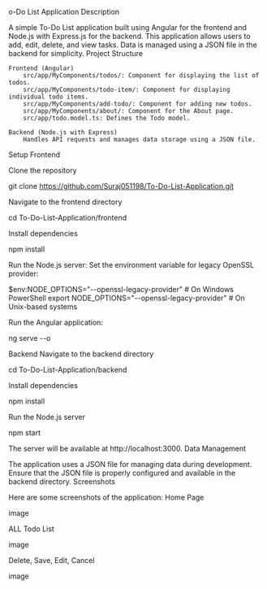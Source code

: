 o-Do List Application
Description

A simple To-Do List application built using Angular for the frontend and Node.js with Express.js for the backend. This application allows users to add, edit, delete, and view tasks. Data is managed using a JSON file in the backend for simplicity.
Project Structure

    Frontend (Angular)
        src/app/MyComponents/todos/: Component for displaying the list of todos.
        src/app/MyComponents/todo-item/: Component for displaying individual todo items.
        src/app/MyComponents/add-todo/: Component for adding new todos.
        src/app/MyComponents/about/: Component for the About page.
        src/app/todo.model.ts: Defines the Todo model.

    Backend (Node.js with Express)
        Handles API requests and manages data storage using a JSON file.

Setup
Frontend

Clone the repository

git clone https://github.com/Suraj051198/To-Do-List-Application.git

Navigate to the frontend directory

cd To-Do-List-Application/frontend

Install dependencies

npm install

Run the Node.js server: Set the environment variable for legacy OpenSSL provider:

$env:NODE_OPTIONS="--openssl-legacy-provider" # On Windows PowerShell
export NODE_OPTIONS="--openssl-legacy-provider" # On Unix-based systems

Run the Angular application:

ng serve --o

Backend
Navigate to the backend directory

cd To-Do-List-Application/backend

Install dependencies

npm install

Run the Node.js server

npm start

The server will be available at http://localhost:3000.
Data Management

The application uses a JSON file for managing data during development. Ensure that the JSON file is properly configured and available in the backend directory.
Screenshots

Here are some screenshots of the application: Home Page

image

ALL Todo List

image

Delete, Save, Edit, Cancel

image
